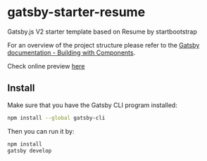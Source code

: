 # gatsby-starter-resume

Gatsby.js V2 starter template based on Resume by startbootstrap

For an overview of the project structure please refer to the [Gatsby documentation - Building with Components](https://www.gatsbyjs.org/docs/building-with-components/).

Check online preview [here](https://raulaviles.netlify.app/)


## Install

Make sure that you have the Gatsby CLI program installed:

```sh
npm install --global gatsby-cli
```

Then you can run it by:

```sh
npm install
gatsby develop
```

